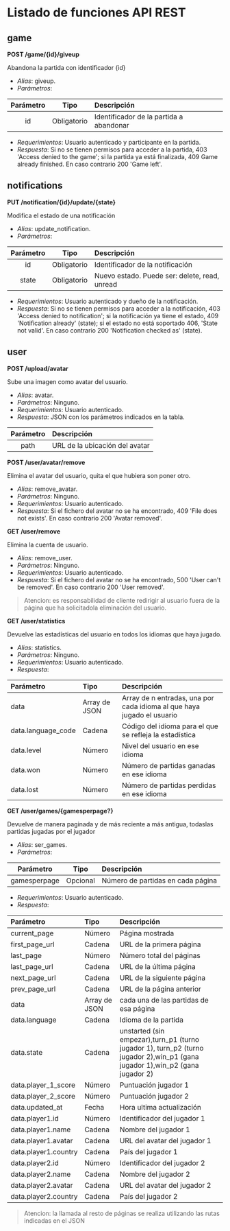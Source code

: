 # Listado de funciones API REST

## game

**POST /game/{id}/giveup**

Abandona la partida con identificador {id}

- *Alias*: giveup.
- *Parámetros*: 

<center>

| Parámetro     |  Tipo       |  Descripción          |
| :----------:  | :-------:   | :------------         |
| id            | Obligatorio | Identificador de la partida a abandonar   |  

</center>

- *Requerimientos*: Usuario autenticado y participante en la partida.
- *Respuesta*: Si no se tienen permisos para acceder a la partida, 403 'Access denied to the game'; si la partida ya está finalizada, 409 Game already finished. En caso contrario 200 'Game left'.

## notifications

**PUT /notification/{id}/update/{state}**

Modifica el estado de una notificación

- *Alias*: update_notification.
- *Parámetros*: 

<center>

| Parámetro     |  Tipo       |  Descripción          |
| :----------:  | :-------:   | :------------         |
| id            | Obligatorio | Identificador de la notificación |  
| state         | Obligatorio | Nuevo estado. Puede ser: delete, read, unread |  

</center>

- *Requerimientos*: Usuario autenticado y dueño de la notificación.
- *Respuesta*: Si no se tienen permisos para acceder a la notificación, 403 'Access denied to notification'; si la notificación ya tiene el estado, 409 'Notification already' (state); si el estado no está soportado 406, 'State not valid'. En caso contrario 200 'Notification checked as' (state).

## user

**POST /upload/avatar**

Sube una imagen como avatar del usuario.

- *Alias*: avatar.
- *Parámetros*: Ninguno.
- *Requerimientos*: Usuario autenticado.
- *Respuesta*: JSON con los parámetros indicados en la tabla. 

<center>

| Parámetro       | Descripción       |
| :----------:    | :------------     |
| path            | URL de la ubicación del avatar |  

</center>

**POST /user/avatar/remove**

Elimina el avatar del usuario, quita el que hubiera son poner otro.

- *Alias*: remove_avatar.
- *Parámetros*: Ninguno.
- *Requerimientos*: Usuario autenticado.
- *Respuesta*: Si el fichero del avatar no se ha encontrado, 409 'File does not exists'. En caso contrario 200 'Avatar removed'.

**GET /user/remove**

Elimina la cuenta de usuario.

- *Alias*: remove_user.
- *Parámetros*: Ninguno.
- *Requerimientos*: Usuario autenticado.
- *Respuesta*: Si el fichero del avatar no se ha encontrado, 500 'User can\'t be removed'. En caso contrario 200 'User removed'. 

> Atencion: es responsabilidad de cliente redirigir al usuario fuera de la página que ha solicitadola eliminación del usuario.

**GET /user/statistics**

Devuelve las estadísticas del usuario en todos los idiomas que haya jugado.

- *Alias*: statistics.
- *Parámetros*: Ninguno.
- *Requerimientos*: Usuario autenticado.
- *Respuesta*: 

<center>

| Parámetro       | Tipo              | Descripción       |
| :----------     | :-------          | :------------     |
| data            | Array de JSON     | Array de n entradas, una por cada idioma al que haya jugado el usuario |
| data.language_code    | Cadena            | Código del idioma para el que se refleja la estadística |
| data.level            | Número            | Nivel del usuario en ese idioma |
| data.won              | Número            | Número de partidas ganadas en ese idioma |
| data.lost             | Número            | Número de partidas perdidas en ese idioma |
    
</center>

**GET /user/games/{gamesperpage?}**

Devuelve de manera paginada y de más reciente a más antigua, todaslas partidas jugadas por el jugador

- *Alias*: ser_games.
- *Parámetros*: 

<center>

| Parámetro     |  Tipo       |  Descripción          |
| :----------:  | :-------:   | :------------         |
| gamesperpage  | Opcional    | Número de partidas en cada página   |  

</center>


- *Requerimientos*: Usuario autenticado.
- *Respuesta*: 

<center>

| Parámetro       | Tipo              | Descripción       |
| :----------     | :-------          | :------------     |
| current_page    | Número     | Página mostrada |
| first_page_url  | Cadena     | URL de la primera página  |
| last_page       | Número     | Número total del páginas |
| last_page_url   | Cadena     | URL de la última página  |
| next_page_url   | Cadena     | URL de la siguiente página  |
| prev_page_url   | Cadena     | URL de la página anterior  |
| data            | Array de JSON     | cada una de las partidas de esa página |
| data.language   | Cadena            | Idioma de la partida       |
| data.state      | Cadena            | unstarted (sin empezar),turn_p1 (turno jugador 1), turn_p2 (turno jugador 2),win_p1 (gana jugador 1),win_p2 (gana jugador 2) |
| data.player_1_score  | Número        | Puntuación jugador 1      |
| data.player_2_score  | Número        | Puntuación jugador 2      |
| data.updated_at      | Fecha         | Hora ultima actualización |
| data.player1.id      | Número        | Identificador del jugador 1 |
| data.player1.name    | Cadena        | Nombre del jugador 1 |
| data.player1.avatar  | Cadena        | URL del avatar del jugador 1 |
| data.player1.country | Cadena        | País del jugador 1 |
| data.player2.id      | Número        | Identificador del jugador 2 |
| data.player2.name    | Cadena        | Nombre del jugador 2 |
| data.player2.avatar  | Cadena        | URL del avatar del jugador 2 |
| data.player2.country | Cadena        | País del jugador 2 |
    
</center>

> Atencion: la llamada al resto de páginas se realiza utilizando las rutas indicadas en el JSON


